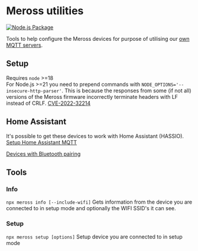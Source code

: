 # Meross utilities

[![Node.js Package](https://github.com/bytespider/Meross/actions/workflows/npm-ghr-publish.yml/badge.svg)](https://github.com/bytespider/Meross/actions/workflows/npm-ghr-publish.yml)

Tools to help configure the Meross devices for purpose of utilising our <a href="https://github.com/bytespider/Meross/wiki/MQTT">own MQTT servers</a>.

## Setup

Requires `node` >=18  
For Node.js >=21 you need to prepend commands with `NODE_OPTIONS='--insecure-http-parser'`. This is because the responses from some (if not all) versions of the Meross firmware incorrectly terminate headers with LF instead of CRLF. [CVE-2022-32214](https://nvd.nist.gov/vuln/detail/CVE-2022-32214)

## Home Assistant

It's possible to get these devices to work with Home Assistant (HASSIO).
<a href="https://github.com/bytespider/Meross/wiki/Home-Assistant-(HASSIO)">Setup Home Assistant MQTT</a>

[Devices with Bluetooth pairing]()

## Tools

### Info

`npx meross info [--include-wifi]`
Gets information from the device you are connected to in setup mode and optionally the WIFI SSID's it can see.

### Setup

`npx meross setup [options]`
Setup device you are connected to in setup mode
